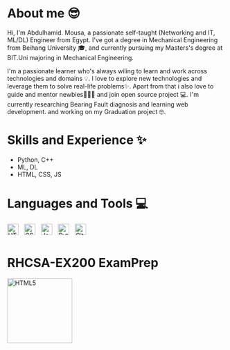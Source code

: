 # About me 😎
Hi, I'm Abdulhamid. Mousa, a passionate self-taught (Networking and IT, ML/DL) Engineer from Egypt. I've got a degree in Mechanical Engineering from Beihang University 🎓, and currently pursuing my Masters's degree at BIT.Uni majoring in Mechanical Engineering. 

I'm a passionate learner who's always wiling to learn and work across technologies and domains 💡. I love to explore new technologies and leverage them to solve real-life problems✨. Apart from that i also love to guide and mentor newbies👨🏽‍💻 and join open source project 💻. I'm currently researching Bearing Fault diagnosis and learning web development. and working on my Graduation project 🤓. 


# Skills and Experience ✨
* Python, C++
* ML, DL
* HTML, CSS, JS



# Languages and Tools 💻  
<img align="left" alt="HTML5" width="26px" src="https://cdn.jsdelivr.net/gh/devicons/devicon/icons/html5/html5-original.svg" style="padding-right:10px;" />
<img align="left" alt="CSS3" width="26px" src="https://cdn.jsdelivr.net/gh/devicons/devicon/icons/css3/css3-original.svg" style="padding-right:10px;" />
<img align="left" alt="JavaScript" width="26px" src="https://cdn.jsdelivr.net/gh/devicons/devicon/icons/javascript/javascript-original.svg" style="padding-right:10px;" />
<img align="left" alt="Python" width="26px" src="https://upload.wikimedia.org/wikipedia/commons/thumb/c/c3/Python-logo-notext.svg/1200px-Python-logo-notext.svg.png" style="padding-right:10px;" />
<img align="left" alt="Git" width="26px" src="https://cdn.jsdelivr.net/gh/devicons/devicon/icons/git/git-original.svg" style="padding-right:10px;" />
<br></br>


# RHCSA-EX200 ExamPrep 
[<img align="left" alt="HTML5" width="150px" src="https://www.tcc-consulting.com.hk/wp-content/uploads/2021/05/RED-HAT-LOGO-RHCSA-EX200.png" style="padding-right:10px;">](https://www.abdulhamid97mousa.tk/RHCSA-EX200-ExamPrep/)

